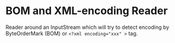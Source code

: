 # BOM and XML-encoding Reader

Reader around an InputStream which will try to detect encoding by
ByteOrderMark (BOM) or `<?xml encoding="xxx" >` tag.

